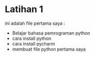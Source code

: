 # Latihan 1

ini adalah file pertama saya :
- Belajar bahasa pemrograman python
- cara install python
- cara install pycharm
- membuat file python pertama saya